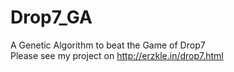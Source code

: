 # Drop7_GA
A Genetic Algorithm to beat the Game of Drop7 <br>
Please see my project on http://erzkle.in/drop7.html
